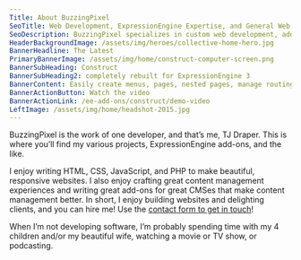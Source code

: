 ```yaml
---
Title: About BuzzingPixel
SeoTitle: Web Development, ExpressionEngine Expertise, and General Web Knowlege
SeoDescription: BuzzingPixel specializes in custom web development, add-ons for ExpressionEngine and Craft, and custom web development
HeaderBackgroundImage: /assets/img/heroes/collective-home-hero.jpg
BannerHeadline: The Latest
PrimaryBannerImage: /assets/img/home/construct-computer-screen.png
BannerSubHeading: Construct
BannerSubHeading2: completely rebuilt for ExpressionEngine 3
BannerContent: Easily create menus, pages, nested pages, manage routing, and more!
BannerActionButton: Watch the video
BannerActionLink: /ee-add-ons/construct/demo-video
LeftImage: /assets/img/home/headshot-2015.jpg
---
```


BuzzingPixel is the work of one developer, and that’s me, TJ Draper. This is where you’ll find my various projects, ExpressionEngine add-ons, and the like.

I enjoy writing HTML, CSS, JavaScript, and PHP to make beautiful, responsive websites. I also enjoy crafting great content management experiences and writing great add-ons for great CMSes that make content management better. In short, I enjoy building websites and delighting clients, and you can hire me! Use the [contact form to get in touch](/contact)!

When I’m not developing software, I’m probably spending time with my 4 children and/or my beautiful wife, watching a movie or TV show, or podcasting.
